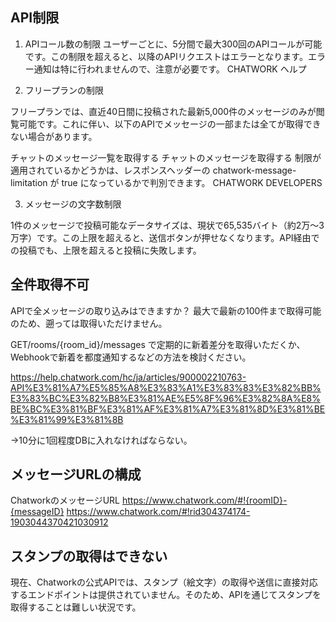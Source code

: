 
## API制限
1. APIコール数の制限
ユーザーごとに、5分間で最大300回のAPIコールが可能です。この制限を超えると、以降のAPIリクエストはエラーとなります。エラー通知は特に行われませんので、注意が必要です。 
CHATWORK ヘルプ

2. フリープランの制限

フリープランでは、直近40日間に投稿された最新5,000件のメッセージのみが閲覧可能です。これに伴い、以下のAPIでメッセージの一部または全てが取得できない場合があります。

チャットのメッセージ一覧を取得する
チャットのメッセージを取得する
制限が適用されているかどうかは、レスポンスヘッダーの chatwork-message-limitation が true になっているかで判別できます。 
CHATWORK DEVELOPERS

3. メッセージの文字数制限

1件のメッセージで投稿可能なデータサイズは、現状で65,535バイト（約2万～3万字）です。この上限を超えると、送信ボタンが押せなくなります。API経由での投稿でも、上限を超えると投稿に失敗します。


## 全件取得不可
APIで全メッセージの取り込みはできますか？
最大で最新の100件まで取得可能のため、遡っては取得いただけません。

GET/rooms/{room_id}/messages で定期的に新着差分を取得いただくか、
Webhookで新着を都度通知するなどの方法を検討ください。

https://help.chatwork.com/hc/ja/articles/900002210763-API%E3%81%A7%E5%85%A8%E3%83%A1%E3%83%83%E3%82%BB%E3%83%BC%E3%82%B8%E3%81%AE%E5%8F%96%E3%82%8A%E8%BE%BC%E3%81%BF%E3%81%AF%E3%81%A7%E3%81%8D%E3%81%BE%E3%81%99%E3%81%8B

→10分に1回程度DBに入れなければならない。



## メッセージURLの構成

ChatworkのメッセージURL
https://www.chatwork.com/#!{roomID}-{messageID}
https://www.chatwork.com/#!rid304374174-1903044370421030912



## スタンプの取得はできない
現在、Chatworkの公式APIでは、スタンプ（絵文字）の取得や送信に直接対応するエンドポイントは提供されていません。そのため、APIを通じてスタンプを取得することは難しい状況です。
